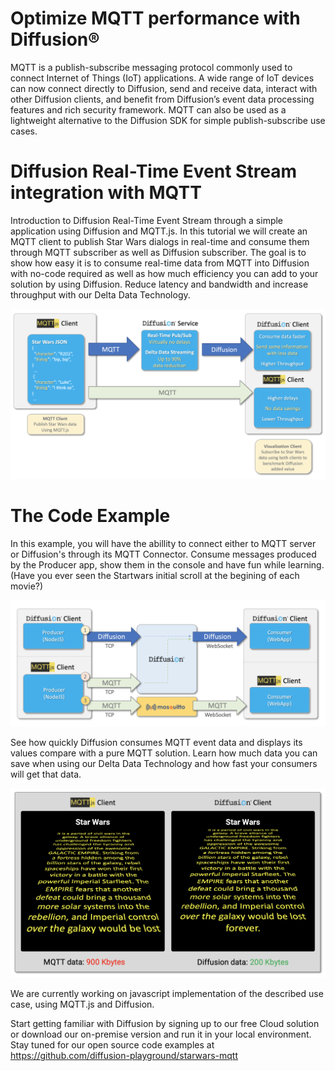 # Optimize MQTT performance with Diffusion®

MQTT is a publish-subscribe messaging protocol commonly used to connect Internet of Things (IoT) applications. A wide range of IoT devices can now connect directly to Diffusion, send and receive data, interact with other Diffusion clients, and benefit from Diffusion’s event data processing features and rich security framework. MQTT can also be used as a lightweight alternative to the Diffusion SDK for simple publish-subscribe use cases.

# Diffusion Real-Time Event Stream integration with MQTT
Introduction to Diffusion Real-Time Event Stream through a simple application using Diffusion and MQTT.js.  In this tutorial we will create an MQTT client to publish Star Wars dialogs in real-time and consume them through MQTT subscriber as well as Diffusion subscriber.  The goal is to show how easy it is to consume real-time data from MQTT into Diffusion with no-code required as well as how much efficiency you can add to your solution by using Diffusion. Reduce latency and bandwidth and increase throughput with our Delta Data Technology.


![](https://raw.githubusercontent.com/diffusion-playground/starwars-mqtt/master/images/mqtt_uc_diagram.png)

# The Code Example
In this example, you will have the abillity to connect either to MQTT server or Diffusion's through its MQTT Connector.
Consume messages produced by the Producer app, show them in the console and have fun while learning. (Have you ever seen the Startwars initial scroll at the begining of each movie?)

![](./javascript/images/starwars_diagram.png)

See how quickly Diffusion consumes MQTT event data and displays its values compare with a pure MQTT solution. Learn how much data you can save when using our Delta Data Technology and how fast your consumers will get that data.

![](https://raw.githubusercontent.com/diffusion-playground/starwars-mqtt/master/images/mqtt_mockup.png)

We are currently working on javascript implementation of the described use case, using MQTT.js  and Diffusion.

Start getting familiar with Diffusion by signing up to our free Cloud solution or download our on-premise version and run it in your local environment.
Stay tuned for our open source code examples at https://github.com/diffusion-playground/starwars-mqtt
